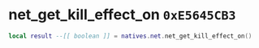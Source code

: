 # net_get_kill_effect_on `0xE5645CB3`

```lua
local result --[[ boolean ]] = natives.net.net_get_kill_effect_on()
```